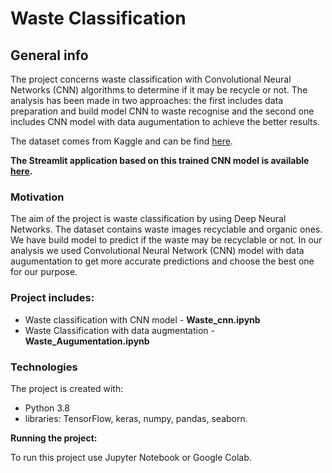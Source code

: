 # Waste Classification

## General info
The project concerns waste classification with Convolutional Neural Networks (CNN) algorithms to determine if it may be recycle or not. The analysis has been made in two approaches: the first includes data preparation and build model CNN to waste recognise and the second one includes CNN model with data augumentation to achieve the better results.

The dataset comes from Kaggle and can be find [here](https://www.kaggle.com/techsash/waste-classification-data).

**The Streamlit application based on this trained CNN model is available [here](https://github.com/aniass/Waste-app).**

### Motivation
The aim of the project is waste classification by using Deep Neural Networks. The dataset contains waste images recyclable and organic ones. We have build model to predict if the waste may be recyclable or not. In our analysis we used Convolutional Neural Network (CNN) model with data augumentation to get more accurate predictions and choose the best one for our purpose.

### Project includes:

* Waste classification with CNN model - **Waste_cnn.ipynb**
* Waste Classification with data augmentation - **Waste_Augumentation.ipynb**
 
### Technologies

The project is created with:
* Python 3.8
* libraries: TensorFlow, keras, numpy, pandas, seaborn.

**Running the project:**

To run this project use Jupyter Notebook or Google Colab.
